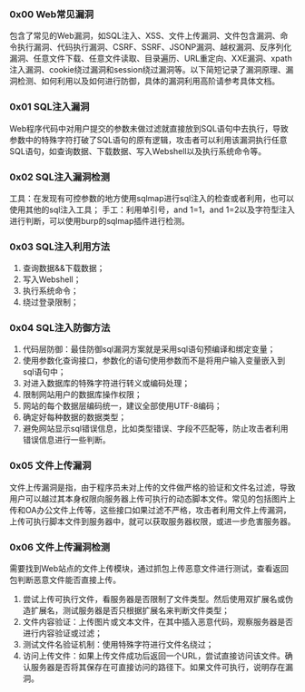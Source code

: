 ### 0x00 Web常见漏洞
包含了常见的Web漏洞，如SQL注入、XSS、文件上传漏洞、文件包含漏洞、命令执行漏洞、代码执行漏洞、CSRF、SSRF、JSONP漏洞、越权漏洞、反序列化漏洞、任意文件下载、任意文件读取、目录遍历、URL重定向、XXE漏洞、xpath注入漏洞、cookie绕过漏洞和session绕过漏洞等。以下简短记录了漏洞原理、漏洞检测、如何利用以及如何进行防御，具体的漏洞利用高阶请参考具体文档。
### 0x01 SQL注入漏洞
Web程序代码中对用户提交的参数未做过滤就直接放到SQL语句中去执行，导致参数中的特殊字符打破了SQL语句的原有逻辑，攻击者可以利用该漏洞执行任意SQL语句，如查询数据、下载数据、写入Webshell以及执行系统命令等。

### 0x02 SQL注入漏洞检测
工具：在发现有可控参数的地方使用sqlmap进行sql注入的检查或者利用，也可以使用其他的sql注入工具；
手工：利用单引号，and 1=1，and 1=2以及字符型注入进行判断，可以使用burp的sqlmap插件进行检测。

### 0x03 SQL注入利用方法
1. 查询数据&&下载数据；
2. 写入Webshell；
3. 执行系统命令；
4. 绕过登录限制；

### 0x04 SQL注入防御方法
1. 代码层防御：最佳防御sql漏洞方案就是采用sql语句预编译和绑定变量；
2. 使用参数化查询接口，参数化的语句使用参数而不是将用户输入变量嵌入到sql语句中；
3. 对进入数据库的特殊字符进行转义或编码处理；
4. 限制网站用户的数据库操作权限；
5. 网站的每个数据层编码统一，建议全部使用UTF-8编码；
6. 确定好每种数据的数据类型；
7. 避免网站显示sql错误信息，比如类型错误、字段不匹配等，防止攻击者利用错误信息进行一些判断。
### 0x05 文件上传漏洞
文件上传漏洞是指，由于程序员未对上传的文件做严格的验证和文件名过滤，导致用户可以越过其本身权限向服务器上传可执行的动态脚本文件。常见的包括图片上传和OA办公文件上传等，这些接口如果过滤不严格，攻击者利用文件上传漏洞，上传可执行脚本文件到服务器中，就可以获取服务器权限，或进一步危害服务器。
### 0x06 文件上传漏洞检测
需要找到Web站点的文件上传模块，通过抓包上传恶意文件进行测试，查看返回包判断恶意文件能否直接上传。
1. 尝试上传可执行文件，看服务器是否限制了文件类型。然后使用双扩展名或伪造扩展名，测试服务器是否只根据扩展名来判断文件类型；
2. 文件内容验证：上传图片或文本文件，在其中插入恶意代码，观察服务器是否进行内容验证或过滤；
3. 测试文件名验证机制：使用特殊字符进行文件名绕过；
4. 访问上传文件：如果上传文件成功后返回一个URL，尝试直接访问该文件。确认服务器是否将其保存在可直接访问的路径下。如果文件可执行，说明存在漏洞。
